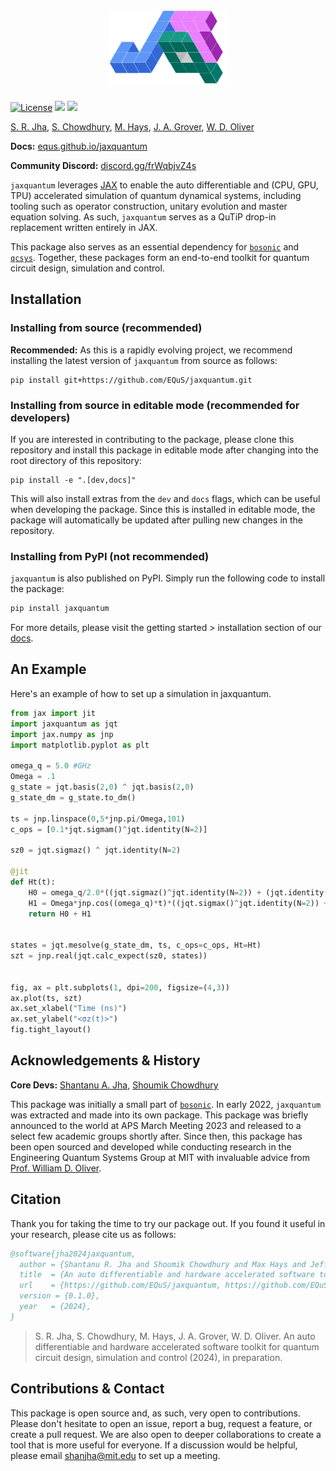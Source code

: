 <h1 align="center">
    <img src="https://github.com/EQuS/jaxquantum/raw/main/docs/assets/logo.png" height="120" alt="jaxquantum logo">
</h1>


[![License](https://img.shields.io/github/license/EQuS/jaxquantum.svg?style=popout-square)](https://opensource.org/license/apache-2-0) [![](https://img.shields.io/github/release/EQuS/jaxquantum.svg?style=popout-square)](https://github.com/EQuS/jaxquantum/releases) [![](https://img.shields.io/pypi/dm/jaxquantum.svg?style=popout-square)](https://pypi.org/project/jaxquantum/)

[S. R. Jha](https://github.com/Phionx), [S. Chowdhury](https://github.com/shoumikdc), [M. Hays](https://scholar.google.com/citations?user=06z0MjwAAAAJ), [J. A. Grover](https://scholar.google.com/citations?user=igewch8AAAAJ), [W. D. Oliver](https://scholar.google.com/citations?user=4vNbnqcAAAAJ&hl=en)

**Docs:** [equs.github.io/jaxquantum](https://equs.github.io/jaxquantum)

**Community Discord:** [discord.gg/frWqbjvZ4s](https://discord.gg/frWqbjvZ4s)

`jaxquantum` leverages [JAX](https://github.com/google/jax) to enable the auto differentiable and (CPU, GPU, TPU) accelerated simulation of quantum dynamical systems, including tooling such as operator construction, unitary evolution and master equation solving. As such, `jaxquantum` serves as a QuTiP drop-in replacement written entirely in JAX.

This package also serves as an essential dependency for [`bosonic`](https://github.com/EQuS/bosonic) and [`qcsys`](https://github.com/EQuS/qcsys). Together, these packages form an end-to-end toolkit for quantum circuit design, simulation and control. 


## Installation


### Installing from source (recommended)

**Recommended:** As this is a rapidly evolving project, we recommend installing the latest version of `jaxquantum` from source as follows:
```
pip install git+https://github.com/EQuS/jaxquantum.git
```

### Installing from source in editable mode (recommended for developers)

If you are interested in contributing to the package, please clone this repository and install this package in editable mode after changing into the root directory of this repository:
```
pip install -e ".[dev,docs]"
```
This will also install extras from the `dev` and `docs` flags, which can be useful when developing the package. Since this is installed in editable mode, the package will automatically be updated after pulling new changes in the repository. 

### Installing from PyPI (not recommended)

`jaxquantum` is also published on PyPI. Simply run the following code to install the package:

```bash
pip install jaxquantum
```

For more details, please visit the getting started > installation section of our [docs](https://equs.github.io/jaxquantum/getting_started/installation.html).

## An Example

Here's an example of how to set up a simulation in jaxquantum.

```python
from jax import jit
import jaxquantum as jqt
import jax.numpy as jnp
import matplotlib.pyplot as plt

omega_q = 5.0 #GHz
Omega = .1
g_state = jqt.basis(2,0) ^ jqt.basis(2,0)
g_state_dm = g_state.to_dm()

ts = jnp.linspace(0,5*jnp.pi/Omega,101)
c_ops = [0.1*jqt.sigmam()^jqt.identity(N=2)]

sz0 = jqt.sigmaz() ^ jqt.identity(N=2)

@jit
def Ht(t):
    H0 = omega_q/2.0*((jqt.sigmaz()^jqt.identity(N=2)) + (jqt.identity(N=2)^jqt.sigmaz()))
    H1 = Omega*jnp.cos((omega_q)*t)*((jqt.sigmax()^jqt.identity(N=2)) + (jqt.identity(N=2)^jqt.sigmax()))
    return H0 + H1


states = jqt.mesolve(g_state_dm, ts, c_ops=c_ops, Ht=Ht) 
szt = jnp.real(jqt.calc_expect(sz0, states))


fig, ax = plt.subplots(1, dpi=200, figsize=(4,3))
ax.plot(ts, szt)
ax.set_xlabel("Time (ns)")
ax.set_ylabel("<σz(t)>")
fig.tight_layout()
```

## Acknowledgements & History

**Core Devs:** [Shantanu A. Jha](https://github.com/Phionx), [Shoumik Chowdhury](https://github.com/shoumikdc)


This package was initially a small part of [`bosonic`](https://github.com/EQuS/bosonic). In early 2022, `jaxquantum` was extracted and made into its own package. This package was briefly announced to the world at APS March Meeting 2023 and released to a select few academic groups shortly after. Since then, this package has been open sourced and developed while conducting research in the Engineering Quantum Systems Group at MIT with invaluable advice from [Prof. William D. Oliver](https://equs.mit.edu/william-d-oliver/). 

## Citation

Thank you for taking the time to try our package out. If you found it useful in your research, please cite us as follows:

```bibtex
@software{jha2024jaxquantum,
  author = {Shantanu R. Jha and Shoumik Chowdhury and Max Hays and Jeff A. Grover and William D. Oliver},
  title  = {An auto differentiable and hardware accelerated software toolkit for quantum circuit design, simulation and control},
  url    = {https://github.com/EQuS/jaxquantum, https://github.com/EQuS/bosonic, https://github.com/EQuS/qcsys},
  version = {0.1.0},
  year   = {2024},
}
```
> S. R. Jha, S. Chowdhury, M. Hays, J. A. Grover, W. D. Oliver. An auto differentiable and hardware accelerated software toolkit for quantum circuit design, simulation and control (2024), in preparation.


## Contributions & Contact

This package is open source and, as such, very open to contributions. Please don't hesitate to open an issue, report a bug, request a feature, or create a pull request. We are also open to deeper collaborations to create a tool that is more useful for everyone. If a discussion would be helpful, please email [shanjha@mit.edu](mailto:shanjha@mit.edu) to set up a meeting. 
